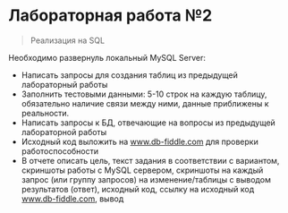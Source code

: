 #  Лабораторная работа №2
> Реализация на SQL

Необходимо развернуль локальный MySQL Server:
- Написать запросы для создания таблиц из предыдущей лабораторный работы
- Заполнить тестовыми данными: 5-10 строк на каждую таблицу, обязательно наличие связи между ними, данные приближены к реальности.
- Написать запросы к БД, отвечающие на вопросы из предыдущей лабораторной работы
- Исходный код выложить на www.db-fiddle.com для проверки работоспособности
- В отчете описать цель, текст задания в соответствии с вариантом, скриншоты работы с MySQL сервером, скриншоты на каждый запрос (или группу запросов) на изменение/таблицы с выводом результатов (ответ), исходный код, ссылку на исходный код www.db-fiddle.com, вывод
